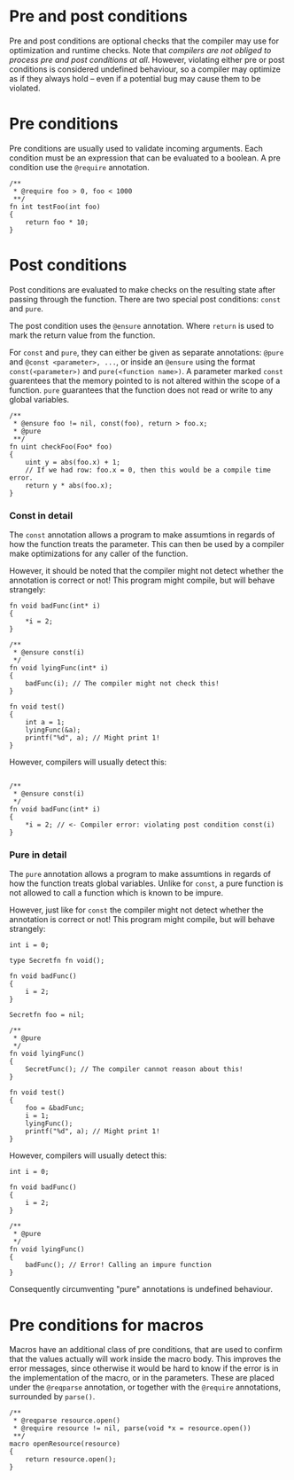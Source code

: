 # Pre and post conditions

Pre and post conditions are optional checks that the compiler may use for optimization and runtime checks. Note that _compilers are not obliged to process pre and post conditions at all_. However, violating either pre or post conditions is considered undefined behaviour, so a compiler may optimize as if they always hold – even if a potential bug may cause them to be violated.

# Pre conditions

Pre conditions are usually used to validate incoming arguments. Each condition must be an expression that can be evaluated to a boolean. A pre condition use the `@require` annotation.

```
/**
 * @require foo > 0, foo < 1000
 **/
fn int testFoo(int foo)
{
    return foo * 10;
}
```

# Post conditions

Post conditions are evaluated to make checks on the resulting state after passing through the function. There are two special post conditions: `const` and `pure`.

The post condition uses the `@ensure` annotation. Where `return` is used to mark the return value from the function. 

For `const` and `pure`, they can either be given as separate annotations: `@pure` and `@const <parameter>, ...`, or inside an `@ensure` using the format `const(<parameter>)` and `pure(<function name>)`. A parameter marked `const` guarentees that the memory pointed to is not altered within the scope of a function. `pure` guarantees that the function does not read or write to any global variables.
    
```
/**
 * @ensure foo != nil, const(foo), return > foo.x;
 * @pure
 **/
fn uint checkFoo(Foo* foo)
{
    uint y = abs(foo.x) + 1;
    // If we had row: foo.x = 0, then this would be a compile time error.
    return y * abs(foo.x);
}
```

### Const in detail

The `const` annotation allows a program to make assumtions in regards of how the function treats the parameter. This can then be used by a compiler make optimizations for any caller of the function.

However, it should be noted that the compiler might not detect whether the annotation is correct or not! This program might compile, but will behave strangely:

```
fn void badFunc(int* i)
{
    *i = 2;
}

/**
 * @ensure const(i)
 */
fn void lyingFunc(int* i)
{
    badFunc(i); // The compiler might not check this!
}

fn void test()
{
    int a = 1;
    lyingFunc(&a);
    printf("%d", a); // Might print 1!
}
```

However, compilers will usually detect this:
```

/**
 * @ensure const(i)
 */
fn void badFunc(int* i)
{
    *i = 2; // <- Compiler error: violating post condition const(i)
}
```

### Pure in detail

The `pure` annotation allows a program to make assumtions in regards of how the function treats global variables. Unlike for `const`, a pure function is not allowed to call a function which is known to be impure.

However, just like for `const` the compiler might not detect whether the annotation is correct or not! This program might compile, but will behave strangely:

```
int i = 0;

type Secretfn fn void();

fn void badFunc()
{
    i = 2;
}

Secretfn foo = nil;

/**
 * @pure
 */
fn void lyingFunc()
{
    SecretFunc(); // The compiler cannot reason about this!
}

fn void test()
{
    foo = &badFunc;
    i = 1;
    lyingFunc();
    printf("%d", a); // Might print 1!
}
```

However, compilers will usually detect this:

```
int i = 0;

fn void badFunc()
{
    i = 2;
}

/**
 * @pure
 */
fn void lyingFunc()
{
    badFunc(); // Error! Calling an impure function
}
```

Consequently circumventing "pure" annotations is undefined behaviour.


# Pre conditions for macros

Macros have an additional class of pre conditions, that are used to confirm that the values actually will work inside the macro body. This improves the error messages, since otherwise it would be hard to know if the error is in the implementation of the macro, or in the parameters. These are placed under the `@reqparse` annotation, or together with the `@require` annotations, surrounded by `parse()`. 

```
/**
 * @reqparse resource.open()
 * @require resource != nil, parse(void *x = resource.open())
 **/
macro openResource(resource)
{
    return resource.open();
}
```
